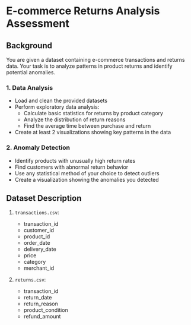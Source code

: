 # E-commerce Returns Analysis Assessment

## Background
You are given a dataset containing e-commerce transactions and returns data. Your task is to analyze patterns in product returns and identify potential anomalies.

### 1. Data Analysis
- Load and clean the provided datasets
- Perform exploratory data analysis:
  - Calculate basic statistics for returns by product category
  - Analyze the distribution of return reasons
  - Find the average time between purchase and return
- Create at least 2 visualizations showing key patterns in the data

### 2. Anomaly Detection
- Identify products with unusually high return rates
- Find customers with abnormal return behavior
- Use any statistical method of your choice to detect outliers
- Create a visualization showing the anomalies you detected


## Dataset Description

1. `transactions.csv`:
   - transaction_id
   - customer_id
   - product_id
   - order_date
   - delivery_date
   - price
   - category
   - merchant_id

2. `returns.csv`:
   - transaction_id
   - return_date
   - return_reason
   - product_condition
   - refund_amount

